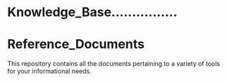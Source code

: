 # Knowledge_Base................

# Reference_Documents

This repository contains all the documents pertaining to a variety of tools for your informational needs.
